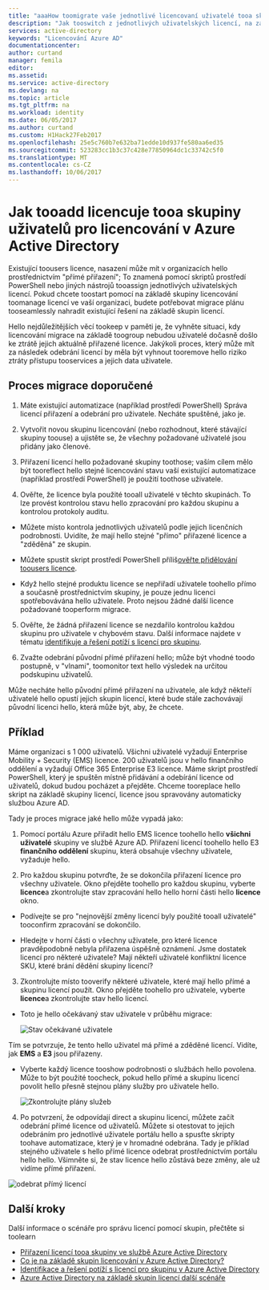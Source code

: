 ```yaml
---
title: "aaaHow toomigrate vaše jednotlivé licencovaní uživatelé tooa skupiny ve službě Azure Active Directory | Microsoft Docs"
description: "Jak tooswitch z jednotlivých uživatelských licencí, na základě toogroup licencování pomocí služby Azure Active Directory"
services: active-directory
keywords: "Licencování Azure AD"
documentationcenter: 
author: curtand
manager: femila
editor: 
ms.assetid: 
ms.service: active-directory
ms.devlang: na
ms.topic: article
ms.tgt_pltfrm: na
ms.workload: identity
ms.date: 06/05/2017
ms.author: curtand
ms.custom: H1Hack27Feb2017
ms.openlocfilehash: 25e5c760b7e632ba71edde10d937fe580aa6ed35
ms.sourcegitcommit: 523283cc1b3c37c428e77850964dc1c33742c5f0
ms.translationtype: MT
ms.contentlocale: cs-CZ
ms.lasthandoff: 10/06/2017
---
```

# <a name="how-tooadd-licensed-users-tooa-group-for-licensing-in-azure-active-directory"></a>Jak tooadd licencuje tooa skupiny uživatelů pro licencování v Azure Active Directory

Existující toousers licence, nasazení může mít v organizacích hello prostřednictvím "přímé přiřazení"; To znamená pomocí skriptů prostředí PowerShell nebo jiných nástrojů tooassign jednotlivých uživatelských licencí. Pokud chcete toostart pomocí na základě skupiny licencování toomanage licencí ve vaší organizaci, budete potřebovat migrace plánu tooseamlessly nahradit existující řešení na základě skupin licencí.

Hello nejdůležitějších věcí tookeep v paměti je, že vyhněte situaci, kdy licencování migrace na základě toogroup nebudou uživatelé dočasně došlo ke ztrátě jejich aktuálně přiřazené licence. Jakýkoli proces, který může mít za následek odebrání licencí by měla být vyhnout tooremove hello riziko ztráty přístupu tooservices a jejich data uživatele.

## <a name="recommended-migration-process"></a>Proces migrace doporučené

1. Máte existující automatizace (například prostředí PowerShell) Správa licencí přiřazení a odebrání pro uživatele. Necháte spuštěné, jako je.

2. Vytvořit novou skupinu licencování (nebo rozhodnout, které stávající skupiny toouse) a ujistěte se, že všechny požadované uživatelé jsou přidány jako členové.

3. Přiřazení licencí hello požadované skupiny toothose; vaším cílem mělo být tooreflect hello stejné licencování stavu vaší existující automatizace (například prostředí PowerShell) je použití toothose uživatele.

4. Ověřte, že licence byla použité tooall uživatelé v těchto skupinách. To lze provést kontrolou stavu hello zpracování pro každou skupinu a kontrolou protokoly auditu.

  - Můžete místo kontrola jednotlivých uživatelů podle jejich licenčních podrobnosti. Uvidíte, že mají hello stejné "přímo" přiřazené licence a "zděděná" ze skupin.

  - Můžete spustit skript prostředí PowerShell příliš[ověřte přidělování toousers licence](active-directory-licensing-group-advanced.md#use-powershell-to-see-who-has-inherited-and-direct-licenses).

  - Když hello stejné produktu licence se nepřiřadí uživatele toohello přímo a současně prostřednictvím skupiny, je pouze jednu licenci spotřebovávána hello uživatele. Proto nejsou žádné další licence požadované tooperform migrace.

5. Ověřte, že žádná přiřazení licence se nezdařilo kontrolou každou skupinu pro uživatele v chybovém stavu. Další informace najdete v tématu [identifikuje a řešení potíží s licencí pro skupinu](active-directory-licensing-group-problem-resolution-azure-portal.md).

6. Zvažte odebrání původní přímé přiřazení hello; může být vhodné toodo postupně, v "vlnami", toomonitor text hello výsledek na určitou podskupinu uživatelů.

  Může necháte hello původní přímé přiřazení na uživatele, ale když někteří uživatelé hello opustí jejich skupin licencí, které bude stále zachovávají původní licenci hello, která může být, aby, že chcete.

## <a name="an-example"></a>Příklad

Máme organizaci s 1 000 uživatelů. Všichni uživatelé vyžadují Enterprise Mobility + Security (EMS) licence. 200 uživatelů jsou v hello finančního oddělení a vyžadují Office 365 Enterprise E3 licence. Máme skript prostředí PowerShell, který je spuštěn místně přidávání a odebírání licence od uživatelů, dokud budou pocházet a přejděte. Chceme tooreplace hello skript na základě skupiny licencí, licence jsou spravovány automaticky službou Azure AD.

Tady je proces migrace jaké hello může vypadá jako:

1. Pomocí portálu Azure přiřadit hello EMS licence toohello hello **všichni uživatelé** skupiny ve službě Azure AD. Přiřazení licencí toohello hello E3 **finančního oddělení** skupinu, která obsahuje všechny uživatele, vyžaduje hello.

2. Pro každou skupinu potvrďte, že se dokončila přiřazení licence pro všechny uživatele. Okno přejděte toohello pro každou skupinu, vyberte **licence**a zkontrolujte stav zpracování hello hello horní části hello **licence** okno.

  - Podívejte se pro "nejnovější změny licencí byly použité tooall uživatelé" tooconfirm zpracování se dokončilo.

  - Hledejte v horní části o všechny uživatele, pro které licence pravděpodobně nebyla přiřazena úspěšně oznámení. Jsme dostatek licencí pro některé uživatele? Mají někteří uživatelé konfliktní licence SKU, které brání dědění skupiny licencí?

3. Zkontrolujte místo tooverify některé uživatele, které mají hello přímé a skupinu licencí použít. Okno přejděte toohello pro uživatele, vyberte **licence**a zkontrolujte stav hello licencí.

  - Toto je hello očekávaný stav uživatele v průběhu migrace:

      ![Stav očekávané uživatele](media/active-directory-licensing-group-migration-azure-portal/expected-user-state.png)

  Tím se potvrzuje, že tento hello uživatel má přímé a zděděné licencí. Vidíte, jak **EMS** a **E3** jsou přiřazeny.

  - Vyberte každý licence tooshow podrobnosti o službách hello povolena. Může to být použité toocheck, pokud hello přímé a skupinu licencí povolit hello přesně stejnou plány služby pro uživatele hello.

      ![Zkontrolujte plány služeb](media/active-directory-licensing-group-migration-azure-portal/check-service-plans.png)

4. Po potvrzení, že odpovídají direct a skupinu licencí, můžete začít odebrání přímé licence od uživatelů. Můžete si otestovat to jejich odebráním pro jednotlivé uživatele portálu hello a spusťte skripty toohave automatizace, který je v hromadné odebrána. Tady je příklad stejného uživatele s hello přímé licence odebrat prostřednictvím portálu hello hello. Všimněte si, že stav licence hello zůstává beze změny, ale už vidíme přímé přiřazení.

  ![odebrat přímý licencí](media/active-directory-licensing-group-migration-azure-portal/direct-licenses-removed.png)


## <a name="next-steps"></a>Další kroky

Další informace o scénáře pro správu licencí pomocí skupin, přečtěte si toolearn

* [Přiřazení licencí tooa skupiny ve službě Azure Active Directory](active-directory-licensing-group-assignment-azure-portal.md)
* [Co je na základě skupin licencování v Azure Active Directory?](active-directory-licensing-whatis-azure-portal.md)
* [Identifikace a řešení potíží s licencí pro skupinu v Azure Active Directory](active-directory-licensing-group-problem-resolution-azure-portal.md)
* [Azure Active Directory na základě skupin licencí další scénáře](active-directory-licensing-group-advanced.md)
